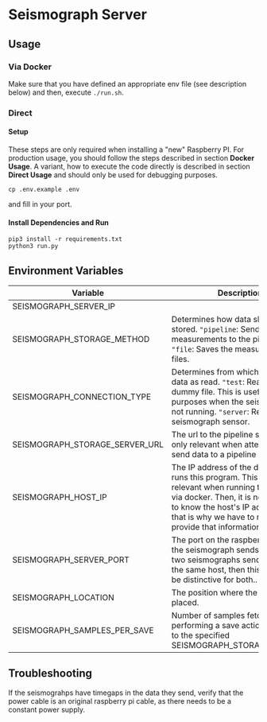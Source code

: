 # Seismograph Server

## Usage

### Via Docker

Make sure that you have defined an appropriate env file (see description below) and then, execute `./run.sh`.

### Direct

#### Setup

These steps are only required when installing a "new" Raspberry PI. For production usage, you should follow the steps
described in section **Docker Usage**. A variant, how to execute the code directly is described in section **Direct
Usage** and should only be used for debugging purposes.

```
cp .env.example .env
```

and fill in your port.

#### Install Dependencies and Run

```
pip3 install -r requirements.txt
python3 run.py
```

## Environment Variables

| Variable          | Description  | Example |
| ------------- | ------------- |  ------------- |
| SEISMOGRAPH_SERVER_IP | | SEISMOGRAPH_SERVER_IP="192.168.47.111"|
| SEISMOGRAPH_STORAGE_METHOD| Determines how data should be stored. `"pipeline`: Sends the measurements to the pipeline. `"file`: Saves the measurements as files. | |
| SEISMOGRAPH_CONNECTION_TYPE | Determines from which source the data as read. `"test`: Read from a dummy file. This is useful for debug purposes when the seismograph is not running. `"server`: Read from a seismograph sensor. | |
| SEISMOGRAPH_STORAGE_SERVER_URL | The url to the pipeline server. This is only relevant when attempting to send data to a pipeline server. |SEISMOGRAPH_STORAGE_SERVER_URL="192.168.47.144:4000"|
| SEISMOGRAPH_HOST_IP | The IP address of the device that runs this program. This is only relevant when running the program via docker. Then, it is not that simple to know the host's IP address and that is why we have to manually provide that information.|SEISMOGRAPH_HOST_IP="192.168.67.23"|
| SEISMOGRAPH_SERVER_PORT | The port on the raspberrypi to which the seismograph sends its data. If two seismographs send their data to the same host, then this port has to be distinctive for both..|SEISMOGRAPH_SERVER_PORT="20001|" |
| SEISMOGRAPH_LOCATION | The position where the sensor was placed.|SEISMOGRAPH_LOCATION="Kitchen"|
| SEISMOGRAPH_SAMPLES_PER_SAVE| Number of samples fetched till performing a save action, according to the specified SEISMOGRAPH_STORAGE_METHOD|SEISMOGRAPH_SAMPLES_PER_SAVE=100|

## Troubleshooting
If the seismograhps have timegaps in the data they send, verify that the power cable is an original raspberry pi cable, as there needs to be a constant power supply.
